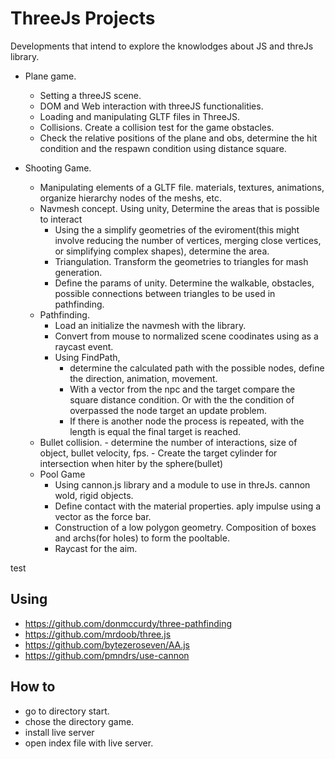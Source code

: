 # ThreeJs Projects

Developments that intend to explore the knowlodges about JS and threJs library.
* Plane game. 
    - Setting a threeJS scene.
    - DOM and Web interaction with threeJS functionalities. 
    - Loading and manipulating GLTF files in ThreeJS.
    - Collisions. Create a collision test for the game obstacles.
    - Check the relative positions of the plane and obs, determine the hit condition and the respawn condition using distance square.

* Shooting Game.
    - Manipulating elements of a GLTF file. materials, textures, animations, organize hierarchy nodes of the meshs, etc.
    - Navmesh concept. Using unity, Determine the areas that is possible to interact 
        - Using the a simplify geometries of the eviroment(this might involve reducing the number of vertices, merging close vertices, or simplifying complex shapes), determine the area.
        - Triangulation. Transform the geometries to triangles for mash generation. 
        - Define the params of unity. Determine the walkable, obstacles, possible connections between triangles to be used in pathfinding.
    - Pathfinding.
        - Load an initialize the navmesh with the library.
        - Convert from mouse to normalized scene coodinates using as a raycast event.
        - Using FindPath, 
            - determine the calculated path with the possible nodes, define the direction, animation, movement. 
            - With a vector from the npc and the target compare the square distance condition. Or with the the condition of overpassed the node target an update problem.
            - If there is another node the process is repeated, with the length is equal the final target is reached.
    - Bullet collision.
            - determine the number of interactions, size of object, bullet velocity, fps.
            - Create the target cylinder for intersection when hiter by the sphere(bullet)
    * Pool Game
        - Using cannon.js library and a module to use in threJs. cannon wold, rigid objects.
        - Define contact with the material properties. aply impulse using a vector as the force bar.
        - Construction of a low polygon geometry. Composition of boxes and archs(for holes) to form the pooltable.
        - Raycast for the aim.

test
                

## Using

* https://github.com/donmccurdy/three-pathfinding
* https://github.com/mrdoob/three.js
* https://github.com/bytezeroseven/AA.js 
* https://github.com/pmndrs/use-cannon


## How to

* go to directory start.
* chose the directory game.
* install live server
* open index file with live server.
